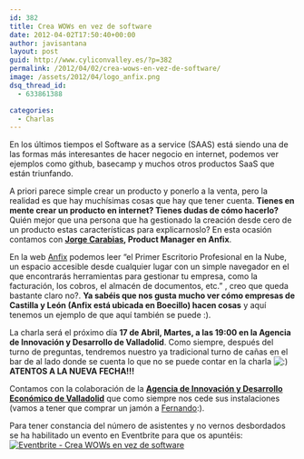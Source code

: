 ```yaml
---
id: 382
title: Crea WOWs en vez de software
date: 2012-04-02T17:50:40+00:00
author: javisantana
layout: post
guid: http://www.cyliconvalley.es/?p=382
permalink: /2012/04/02/crea-wows-en-vez-de-software/
image: /assets/2012/04/logo_anfix.png
dsq_thread_id:
  - 633861388

categories:
  - Charlas
---
```

En los últimos tiempos el Software as a service (SAAS) está siendo una de las formas más interesantes de hacer negocio en internet, podemos ver ejemplos como github, basecamp y muchos otros productos SaaS que están triunfando. 

A priori parece simple crear un producto y ponerlo a la venta, pero la realidad es que hay muchísimas cosas que hay que tener cuenta. **Tienes en mente crear un producto en internet? Tienes dudas de cómo hacerlo?** Quién mejor que una persona que ha gestionado la creación desde cero de un producto estas características para explicarnoslo? En esta ocasión contamos con **[Jorge Carabias](http://twitter.com/#!/jorgecarabias), Product Manager en Anfix**.

En la web [Anfix](http://www.anfix.com/) podemos leer &#8220;el Primer Escritorio Profesional en la Nube, un espacio accesible desde cualquier lugar con un simple navegador en el que encontrarás herramientas para gestionar tu empresa, como la facturación, los cobros, el almacén de documentos, etc.&#8221; , creo que queda bastante claro no?. **Ya sabéis que nos gusta mucho ver cómo empresas de Castilla y León (Anfix está ubicada en Boecillo) hacen cosas** y aquí tenemos un ejemplo de que aquí también se puede :).

La charla será el próximo día **17 de Abril, Martes, a las 19:00 en la Agencia de Innovación y Desarrollo de Valladolid**. Como siempre, después del turno de preguntas, tendremos nuestro ya tradicional turno de cañas en el bar de al lado donde se cuenta lo que no se puede contar en la charla  <img src="http://www.cyliconvalley.es/wp-includes/images/smilies/icon_smile.gif" alt=":)" class="wp-smiley" />**ATENTOS A LA NUEVA FECHA!!!** 

Contamos con la colaboración de la **<a href="http://www.valladolidadelante.es/lang/agencia/?refbol=agencia&refsec=agencia_donde-estamos" target="_blank">Agencia de Innovación y Desarrollo Económico de Valladolid</a>** que como siempre nos cede sus instalaciones (vamos a tener que comprar un jamón a [Fernando](http://twitter.com/#!/ditelnet):). 

Para tener constancia del número de asistentes y no vernos desbordados se ha habilitado un evento en Eventbrite para que os apuntéis: <a href="http://www.eventbrite.com/event/3275157083?ref=ebtn" target="_blank"><img src="http://www.eventbrite.com/custombutton?eid=3275157083" alt="Eventbrite - Crea WOWs en vez de software" /></a>